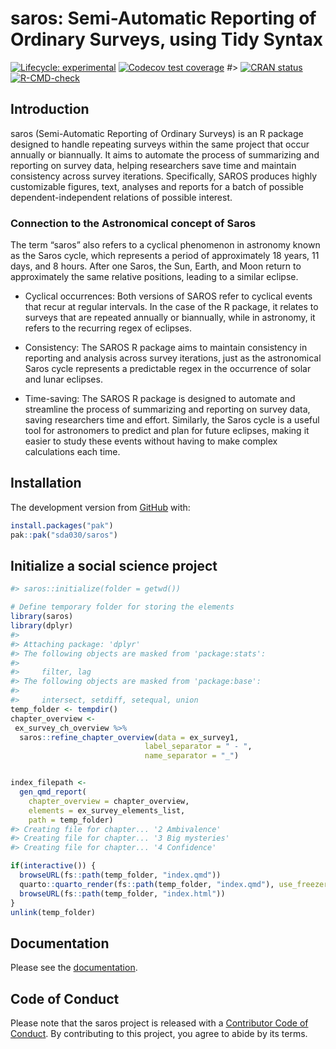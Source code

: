 
<!-- README.md is generated from README.Rmd. Please edit that file -->

# saros: Semi-Automatic Reporting of Ordinary Surveys, using Tidy Syntax

<!-- badges: start -->

[![Lifecycle:
experimental](https://img.shields.io/badge/lifecycle-experimental-orange.svg)](https://lifecycle.r-lib.org/articles/stages.html#experimental)
[![Codecov test
coverage](https://codecov.io/gh/NIFU-NO/saros/branch/main/graph/badge.svg)](https://app.codecov.io/gh/NIFU-NO/saros?branch=main)
\#\> [![CRAN
status](https://www.r-pkg.org/badges/version/saros)](https://CRAN.R-project.org/package=SAROS)
[![R-CMD-check](https://github.com/NIFU-NO/saros/actions/workflows/R-CMD-check.yaml/badge.svg)](https://github.com/NIFU-NO/saros/actions/workflows/R-CMD-check.yaml)
<!-- badges: end -->

## Introduction

saros (Semi-Automatic Reporting of Ordinary Surveys) is an R package
designed to handle repeating surveys within the same project that occur
annually or biannually. It aims to automate the process of summarizing
and reporting on survey data, helping researchers save time and maintain
consistency across survey iterations. Specifically, SAROS produces
highly customizable figures, text, analyses and reports for a batch of
possible dependent-independent relations of possible interest.

### Connection to the Astronomical concept of Saros

The term “saros” also refers to a cyclical phenomenon in astronomy known
as the Saros cycle, which represents a period of approximately 18 years,
11 days, and 8 hours. After one Saros, the Sun, Earth, and Moon return
to approximately the same relative positions, leading to a similar
eclipse.

- Cyclical occurrences: Both versions of SAROS refer to cyclical events
  that recur at regular intervals. In the case of the R package, it
  relates to surveys that are repeated annually or biannually, while in
  astronomy, it refers to the recurring regex of eclipses.

- Consistency: The SAROS R package aims to maintain consistency in
  reporting and analysis across survey iterations, just as the
  astronomical Saros cycle represents a predictable regex in the
  occurrence of solar and lunar eclipses.

- Time-saving: The SAROS R package is designed to automate and
  streamline the process of summarizing and reporting on survey data,
  saving researchers time and effort. Similarly, the Saros cycle is a
  useful tool for astronomers to predict and plan for future eclipses,
  making it easier to study these events without having to make complex
  calculations each time.

## Installation

The development version from [GitHub](https://github.com/) with:

``` r
install.packages("pak")
pak::pak("sda030/saros")
```

## Initialize a social science project

``` r
#> saros::initialize(folder = getwd())
```

``` r
# Define temporary folder for storing the elements
library(saros)
library(dplyr)
#> 
#> Attaching package: 'dplyr'
#> The following objects are masked from 'package:stats':
#> 
#>     filter, lag
#> The following objects are masked from 'package:base':
#> 
#>     intersect, setdiff, setequal, union
temp_folder <- tempdir()
chapter_overview <-
 ex_survey_ch_overview %>%
  saros::refine_chapter_overview(data = ex_survey1,
                              label_separator = " - ",
                              name_separator = "_")


index_filepath <-
  gen_qmd_report(
    chapter_overview = chapter_overview,
    elements = ex_survey_elements_list,
    path = temp_folder)
#> Creating file for chapter... '2 Ambivalence'
#> Creating file for chapter... '3 Big mysteries'
#> Creating file for chapter... '4 Confidence'

if(interactive()) {
  browseURL(fs::path(temp_folder, "index.qmd"))
  quarto::quarto_render(fs::path(temp_folder, "index.qmd"), use_freezer = TRUE, cache = TRUE)
  browseURL(fs::path(temp_folder, "index.html"))
}
unlink(temp_folder)
```

## Documentation

Please see the [documentation](https://NIFU-NO.github.io/saros/).

## Code of Conduct

Please note that the saros project is released with a [Contributor Code
of
Conduct](https://contributor-covenant.org/version/2/1/CODE_OF_CONDUCT.html).
By contributing to this project, you agree to abide by its terms.

